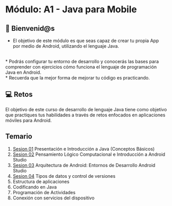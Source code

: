 # Módulo: A1 - Java para Mobile

## 👋 Bienvenid@s
 - El objetivo de este módulo es que seas capaz de crear tu propia App por medio de Android, utilizando el lenguaje Java.
 <br>
* Podrás configurar tu entorno de desarrollo y conocerás las bases para comprender con ejercicios cómo funciona el lenguaje de programación Java en Android. 
<br>
* Recuerda que la mejor forma de mejorar tu código es practicando.

## 💻 Retos

El objetivo de este curso de desarrollo de lenguaje Java tiene como objetivo que practiques tus habilidades a través de retos enfocados en aplicaciones móviles para Android. 

## Temario

1. [Sesion 01](Sesion-01)&nbsp;Presentación e Introducción a Java (Conceptos Básicos)
2. [Sesion 02](Sesion-02)&nbsp;Pensamiento Lógico Computacional e Introducción a Android Studio
3. [Sesion 03](Sesion-03)&nbsp;Arquitectura de Android: Entornos de Desarrollo Android Studio
4. [Sesion 04](Sesion-04)&nbsp;Tipos de datos y control de versiones
5. Estructura de aplicaciones
6. Codificando en Java
7. Programación de Actividades
8. Conexión con servicios del dispositivo